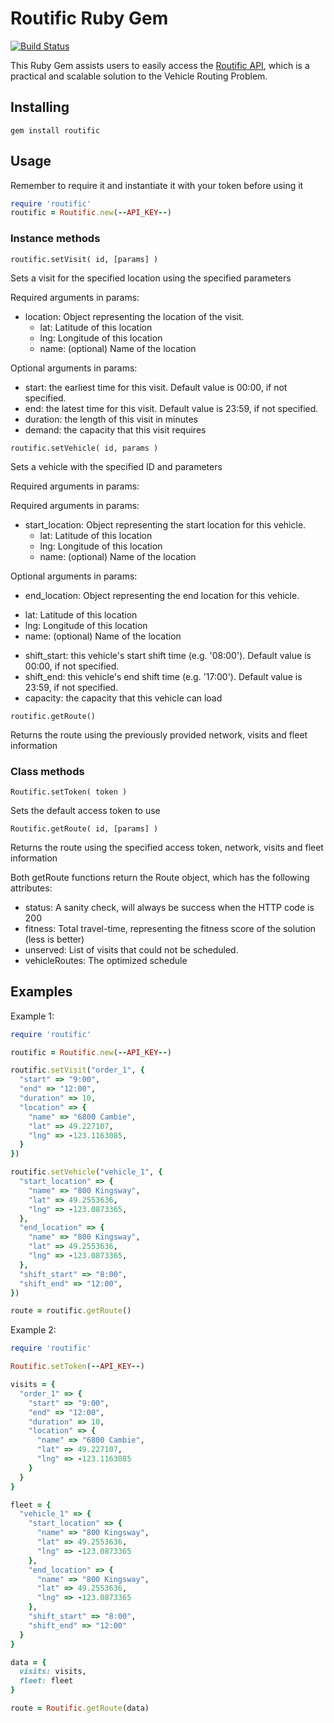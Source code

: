 Routific Ruby Gem
=================

[![Build Status](https://secure.travis-ci.org/asoesilo/routific-gem.png)](http://travis-ci.org/asoesilo/routific-gem)

This Ruby Gem assists users to easily access the [Routific API][1], which is a practical and scalable solution to the Vehicle Routing Problem.

  [1]: https://routific.com/developers

Installing
----------

`gem install routific`

Usage
-----
Remember to require it and instantiate it with your token before using it

```ruby
require 'routific'
routific = Routific.new(--API_KEY--)
```

### Instance methods

`routific.setVisit( id, [params] )`

Sets a visit for the specified location using the specified parameters

Required arguments in params:

- location: Object representing the location of the visit.
  + lat: Latitude of this location
  + lng: Longitude of this location
  + name: (optional) Name of the location

Optional arguments in params:

 - start: the earliest time for this visit. Default value is 00:00, if not specified.
 - end: the latest time for this visit. Default value is    23:59, if not specified.
 - duration: the length of this visit in minutes
 - demand: the capacity that this visit requires

`routific.setVehicle( id, params )`

Sets a vehicle with the specified ID and parameters

Required arguments in params:


Required arguments in params:

- start_location: Object representing the start location for this vehicle.
  + lat: Latitude of this location
  + lng: Longitude of this location
  + name: (optional) Name of the location

Optional arguments in params:

 - end_location: Object representing the end location for this vehicle.
  + lat: Latitude of this location
  + lng: Longitude of this location
  + name: (optional) Name of the location

 - shift_start: this vehicle's start shift time (e.g. '08:00'). Default value is 00:00, if not specified.
 - shift_end: this vehicle's end shift time (e.g. '17:00'). Default value is 23:59, if not specified.
 - capacity: the capacity that this vehicle can load

`routific.getRoute()`

Returns the route using the previously provided network, visits and fleet information


### Class methods

`Routific.setToken( token )`

Sets the default access token to use

`Routific.getRoute( id, [params] )`

Returns the route using the specified access token, network, visits and fleet information


Both getRoute functions return the Route object, which has the following attributes:

 - status: A sanity check, will always be success when the HTTP code is 200
 - fitness: Total travel-time, representing the fitness score of the solution (less is better)
 - unserved: List of visits that could not be scheduled.
 - vehicleRoutes: The optimized schedule

Examples
--------
Example 1:

```ruby
require 'routific'

routific = Routific.new(--API_KEY--)

routific.setVisit("order_1", {
  "start" => "9:00",
  "end" => "12:00",
  "duration" => 10,
  "location" => {
    "name" => "6800 Cambie",
    "lat" => 49.227107,
    "lng" => -123.1163085,
  }
})

routific.setVehicle("vehicle_1", {
  "start_location" => {
    "name" => "800 Kingsway",
    "lat" => 49.2553636,
    "lng" => -123.0873365,
  },
  "end_location" => {
    "name" => "800 Kingsway",
    "lat" => 49.2553636,
    "lng" => -123.0873365,
  },
  "shift_start" => "8:00",
  "shift_end" => "12:00",
})

route = routific.getRoute()
```

Example 2:

```ruby
require 'routific'

Routific.setToken(--API_KEY--)

visits = {
  "order_1" => {
    "start" => "9:00",
    "end" => "12:00",
    "duration" => 10,
    "location" => {
      "name" => "6800 Cambie",
      "lat" => 49.227107,
      "lng" => -123.1163085
    }
  }
}

fleet = {
  "vehicle_1" => {
    "start_location" => {
      "name" => "800 Kingsway",
      "lat" => 49.2553636,
      "lng" => -123.0873365
    },
    "end_location" => {
      "name" => "800 Kingsway",
      "lat" => 49.2553636,
      "lng" => -123.0873365
    },
    "shift_start" => "8:00",
    "shift_end" => "12:00"
  }
}

data = {
  visits: visits,
  fleet: fleet
}

route = Routific.getRoute(data)
```
